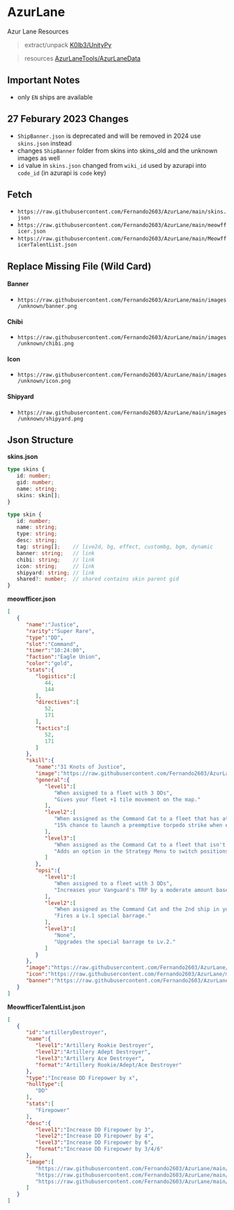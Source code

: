# AzurLane
Azur Lane Resources

> extract/unpack [K0lb3/UnityPy](https://github.com/K0lb3/UnityPy)

> resources [AzurLaneTools/AzurLaneData](https://github.com/AzurLaneTools/AzurLaneData)

## Important Notes
- only `EN` ships are available

## 27 Feburary 2023 Changes
- `ShipBanner.json` is deprecated and will be removed in 2024 use `skins.json` instead
- changes `ShipBanner` folder from skins into skins_old and the unknown images as well
- `id` value in `skins.json` changed from `wiki_id` used by azurapi into `code_id` (in azurapi is `code` key)

## Fetch
- `https://raw.githubusercontent.com/Fernando2603/AzurLane/main/skins.json`
- `https://raw.githubusercontent.com/Fernando2603/AzurLane/main/meowfficer.json`
- `https://raw.githubusercontent.com/Fernando2603/AzurLane/main/MeowfficerTalentList.json`

## Replace Missing File (Wild Card)
#### Banner
- `https://raw.githubusercontent.com/Fernando2603/AzurLane/main/images/unknown/banner.png`
#### Chibi
- `https://raw.githubusercontent.com/Fernando2603/AzurLane/main/images/unknown/chibi.png`
#### Icon
- `https://raw.githubusercontent.com/Fernando2603/AzurLane/main/images/unknown/icon.png`
#### Shipyard
- `https://raw.githubusercontent.com/Fernando2603/AzurLane/main/images/unknown/shipyard.png`

## Json Structure
**skins.json**
```Typescript
type skins {
   id: number;
   gid: number;
   name: string;
   skins: skin[];
}

type skin {
   id: number;
   name: string;
   type: string;
   desc: string;
   tag: string[];    // live2d, bg, effect, custombg, bgm, dynamic
   banner: string;   // link
   chibi: string;    // link
   icon: string;     // link
   shipyard: string; // link
   shared?: number;  // shared contains skin parent gid
}
```

**meowfficer.json**
```Json
[
   {
      "name":"Justice",
      "rarity":"Super Rare",
      "type":"DD",
      "slot":"Command",
      "timer":"10:24:00",
      "faction":"Eagle Union",
      "color":"gold",
      "stats":{
         "logistics":[
            44,
            144
         ],
         "directives":[
            52,
            171
         ],
         "tactics":[
            52,
            171
         ]
      },
      "skill":{
         "name":"31 Knots of Justice",
         "image":"https://raw.githubusercontent.com/Fernando2603/AzurLane/main/images/skill/meowfficer/Justice.png",
         "general":{
            "level1":[
               "When assigned to a fleet with 3 DDs",
               "Gives your fleet +1 tile movement on the map."
            ],
            "level2":[
               "When assigned as the Command Cat to a fleet that has at least 1 DD",
               "15% chance to launch a preemptive torpedo strike when engaging any non-Boss fleet on the map."
            ],
            "level3":[
               "When assigned as the Command Cat to a fleet that isn't in combat and has at least 1 DD",
               "Adds an option in the Strategy Menu to switch positions with a friendly fleet in combat if it's directly adjacent to yours."
            ]
         },
         "opsi":{
            "level1":[
               "When assigned to a fleet with 3 DDs",
               "Increases your Vanguard's TRP by a moderate amount based on the Tactics stat."
            ],
            "level2":[
               "When assigned as the Command Cat and the 2nd ship in your Vanguard is a DD",
               "Fires a Lv.1 special barrage."
            ],
            "level3":[
               "None",
               "Upgrades the special barrage to Lv.2."
            ]
         }
      },
      "image":"https://raw.githubusercontent.com/Fernando2603/AzurLane/main/images/meowfficer/Justice/Justice.png",
      "icon":"https://raw.githubusercontent.com/Fernando2603/AzurLane/main/images/meowfficer/Justice/JusticeIcon.png",
      "banner":"https://raw.githubusercontent.com/Fernando2603/AzurLane/main/images/meowfficer/Justice/JusticeBanner.png"
   }
]
```


**MeowfficerTalentList.json**
```Json
[
   {
      "id":"artilleryDestroyer",
      "name":{
         "level1":"Artillery Rookie Destroyer",
         "level2":"Artillery Adept Destroyer",
         "level3":"Artillery Ace Destroyer",
         "format":"Artillery Rookie/Adept/Ace Destroyer"
      },
      "type":"Increase DD Firepower by x",
      "hullType":[
         "DD"
      ],
      "stats":[
         "Firepower"
      ],
      "desc":{
         "level1":"Increase DD Firepower by 3",
         "level2":"Increase DD Firepower by 4",
         "level3":"Increase DD Firepower by 6",
         "format":"Increase DD Firepower by 3/4/6"
      },
      "image":[
         "https://raw.githubusercontent.com/Fernando2603/AzurLane/main/images/talent/Destroyer_Firepower_1.png",
         "https://raw.githubusercontent.com/Fernando2603/AzurLane/main/images/talent/Destroyer_Firepower_2.png",
         "https://raw.githubusercontent.com/Fernando2603/AzurLane/main/images/talent/Destroyer_Firepower_3.png"
      ]
   }
]
```
